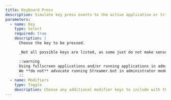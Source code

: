 ```yaml
---
title: Keyboard Press
description: Simulate key press events to the active application or trigger global hotkeys
parameters:
  - name: Key
    type: Select
    required: true
    description: |
      Choose the key to be pressed.

      _Not all possible keys are listed, as some just do not make sense at the moment. This list may be expanded in the future._

      ::warning
      Using fullscreen applications and/or running applications in administrator mode can prevent simulated key presses from working in that application.<br>
      We **do not** advocate running Streamer.bot in administrator mode as a fix.
      ::
  - name: Modifiers
    type: Toggle
    description: Choose any additional modifier keys to include with the key press
---
```

